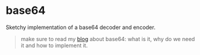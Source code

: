 # base64
Sketchy implementation of a base64 decoder and encoder.

> make sure to read my [blog](https://47-blogs.vercel.app/blog/base64) about base64: what is it, why do we need it
> and how to implement it.
